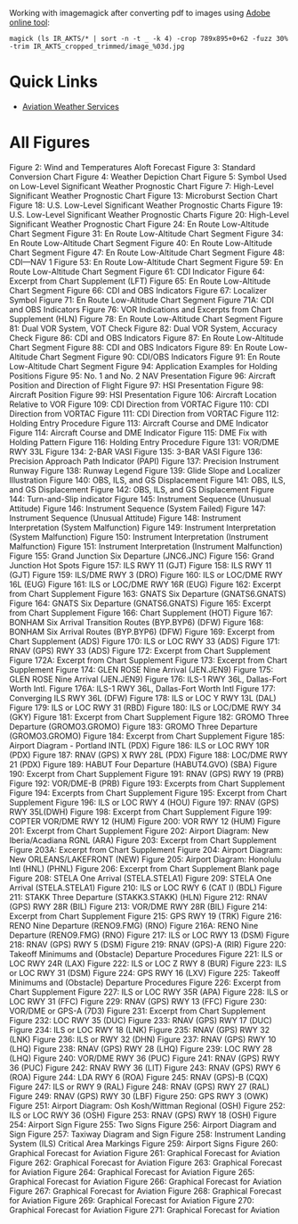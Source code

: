 Working with imagemagick after converting pdf to images using [Adobe online tool](https://www.adobe.com/acrobat/online/pdf-to-jpg.html): 
```      
magick (ls IR_AKTS/* | sort -n -t _ -k 4) -crop 789x895+0+62 -fuzz 30% -trim IR_AKTS_cropped_trimmed/image_%03d.jpg
```

# Quick Links
- [Aviation Weather Services](https://www.faa.gov/documentlibrary/media/advisory_circular/ac_00-45h.pdf)

# All Figures
Figure 2: Wind and Temperatures Aloft Forecast
Figure 3: Standard Conversion Chart
Figure 4: Weather Depiction Chart
Figure 5: Symbol Used on Low-Level Significant Weather Prognostic Chart
Figure 7: High-Level Significant Weather Prognostic Chart
Figure 13: Microburst Section Chart 
Figure 18: U.S. Low-Level Significant Weather Prognostic Charts 
Figure 19: U.S. Low-Level Significant Weather Prognostic Charts 
Figure 20: High-Level Significant Weather Prognostic Chart
Figure 24: En Route Low-Altitude Chart Segment
Figure 31: En Route Low-Altitude Chart Segment
Figure 34: En Route Low-Altitude Chart Segment
Figure 40: En Route Low-Altitude Chart Segment
Figure 47: En Route Low-Altitude Chart Segment
Figure 48: CDI—NAV 1 
Figure 53: En Route Low-Altitude Chart Segment
Figure 59: En Route Low-Altitude Chart Segment
Figure 61: CDI Indicator 
Figure 64: Excerpt from Chart Supplement (LFT)
Figure 65: En Route Low-Altitude Chart Segment
Figure 66: CDI and OBS Indicators
Figure 67: Localizer Symbol 
Figure 71: En Route Low-Altitude Chart Segment
Figure 71A: CDI and OBS Indicators
Figure 76: VOR Indications and Excerpts from Chart Supplement (HLN) 
Figure 78: En Route Low-Altitude Chart Segment
Figure 81: Dual VOR System, VOT Check
Figure 82: Dual VOR System, Accuracy Check 
Figure 86: CDI and OBS Indicators
Figure 87: En Route Low-Altitude Chart Segment
Figure 88: CDI and OBS Indicators
Figure 89: En Route Low-Altitude Chart Segment
Figure 90: CDI/OBS Indicators 
Figure 91: En Route Low-Altitude Chart Segment
Figure 94: Application Examples for Holding Positions 
Figure 95: No. 1 and No. 2 NAV Presentation
Figure 96: Aircraft Position and Direction of Flight
Figure 97: HSI Presentation
Figure 98: Aircraft Position 
Figure 99: HSI Presentation
Figure 106: Aircraft Location Relative to VOR 
Figure 109: CDI Direction from VORTAC 
Figure 110: CDI Direction from VORTAC 
Figure 111: CDI Direction from VORTAC 
Figure 112: Holding Entry Procedure 
Figure 113: Aircraft Course and DME Indicator 
Figure 114: Aircraft Course and DME Indicator 
Figure 115: DME Fix with Holding Pattern 
Figure 116: Holding Entry Procedure 
Figure 131: VOR/DME RWY 33L 
Figure 134: 2-BAR VASI 
Figure 135: 3-BAR VASI 
Figure 136: Precision Approach Path Indicator (PAPI) 
Figure 137: Precision Instrument Runway
Figure 138: Runway Legend
Figure 139: Glide Slope and Localizer Illustration 
Figure 140: OBS, ILS, and GS Displacement 
Figure 141: OBS, ILS, and GS Displacement 
Figure 142: OBS, ILS, and GS Displacement 
Figure 144: Turn-and-Slip indicator
Figure 145: Instrument Sequence (Unusual Attitude)
Figure 146: Instrument Sequence (System Failed)
Figure 147: Instrument Sequence (Unusual Attitude)
Figure 148: Instrument Interpretation (System Malfunction) 
Figure 149: Instrument Interpretation (System Malfunction) 
Figure 150: Instrument Interpretation (Instrument Malfunction)
Figure 151: Instrument Interpretation (Instrument Malfunction)
Figure 155: Grand Junction Six Departure (JNC6.JNC)
Figure 156: Grand Junction Hot Spots 
Figure 157: ILS RWY 11 (GJT) 
Figure 158: ILS RWY 11 (GJT) 
Figure 159: ILS/DME RWY 3 (DRO) 
Figure 160: ILS or LOC/DME RWY 16L (EUG) 
Figure 161: ILS or LOC/DME RWY 16R (EUG) 
Figure 162: Excerpt from Chart Supplement 
Figure 163: GNATS Six Departure (GNATS6.GNATS) 
Figure 164: GNATS Six Departure (GNATS6.GNATS) 
Figure 165: Excerpt from Chart Supplement 
Figure 166: Chart Supplement (HOT)
Figure 167: BONHAM Six Arrival Transition Routes (BYP.BYP6) (DFW) 
Figure 168: BONHAM Six Arrival Routes (BYP.BYP6) (DFW)
Figure 169: Excerpt from Chart Supplement (ADS) 
Figure 170: ILS or LOC RWY 33 (ADS) 
Figure 171: RNAV (GPS) RWY 33 (ADS) 
Figure 172: Excerpt from Chart Supplement 
Figure 172A: Excerpt from Chart Supplement
Figure 173: Excerpt from Chart Supplement 
Figure 174: GLEN ROSE Nine Arrival (JEN.JEN9)
Figure 175: GLEN ROSE Nine Arrival (JEN.JEN9)
Figure 176: ILS-1 RWY 36L, Dallas-Fort Worth Intl. 
Figure 176A: ILS-1 RWY 36L, Dallas-Fort Worth Intl
Figure 177: Converging ILS RWY 36L (DFW) 
Figure 178: ILS or LOC Y RWY 13L (DAL)
Figure 179: ILS or LOC RWY 31 (RBD)
Figure 180: ILS or LOC/DME RWY 34 (GKY) 
Figure 181: Excerpt from Chart Supplement 
Figure 182: GROMO Three Departure (GROMO3.GROMO) 
Figure 183: GROMO Three Departure (GROMO3.GROMO) 
Figure 184: Excerpt from Chart Supplement 
Figure 185: Airport Diagram - Portland INTL (PDX)
Figure 186: ILS or LOC RWY 10R (PDX) 
Figure 187: RNAV (GPS) X RWY 28L (PDX) 
Figure 188: LOC/DME RWY 21 (PDX) 
Figure 189: HABUT Four Departure (HABUT4.GVO) (SBA) 
Figure 190: Excerpt from Chart Supplement 
Figure 191: RNAV (GPS) RWY 19 (PRB) 
Figure 192: VOR/DME-B (PRB)
Figure 193: Excerpts from Chart Supplement
Figure 194: Excerpts from Chart Supplement
Figure 195: Excerpt from Chart Supplement 
Figure 196: ILS or LOC RWY 4 (HOU) 
Figure 197: RNAV (GPS) RWY 35L(DWH) 
Figure 198: Excerpt from Chart Supplement 
Figure 199: COPTER VOR/DME RWY 12 (HUM)
Figure 200: VOR RWY 12 (HUM)
Figure 201: Excerpt from Chart Supplement 
Figure 202: Airport Diagram: New Iberia/Acadiana RGNL (ARA) 
Figure 203: Excerpt from Chart Supplement 
Figure 203A: Excerpt from Chart Supplement
Figure 204: Airport Diagram: New ORLEANS/LAKEFRONT (NEW)
Figure 205: Airport Diagram: Honolulu Intl (HNL) (PHNL)
Figure 206: Excerpt from Chart Supplement 
Blank page
Figure 208: STELA One Arrival (STELA.STELA1) 
Figure 209: STELA One Arrival (STELA.STELA1) 
Figure 210: ILS or LOC RWY 6 (CAT I) (BDL)
Figure 211: STAKK Three Departure (STAKK3.STAKK) (HLN) 
Figure 212: RNAV (GPS) RWY 28R (BIL) 
Figure 213: VOR/DME RWY 28R (BIL)
Figure 214: Excerpt from Chart Supplement 
Figure 215: GPS RWY 19 (TRK)
Figure 216: RENO Nine Departure (RENO9.FMG) (RNO) 
Figure 216A: RENO Nine Departure (RENO9.FMG) (RNO)
Figure 217: ILS or LOC RWY 13 (DSM) 
Figure 218: RNAV (GPS) RWY 5 (DSM) 
Figure 219: RNAV (GPS)-A (RIR)
Figure 220: Takeoff Minimums and (Obstacle) Departure Procedures 
Figure 221: ILS or LOC RWY 24R (LAX) 
Figure 222: ILS or LOC Z RWY 8 (BUR)
Figure 223: ILS or LOC RWY 31 (DSM) 
Figure 224: GPS RWY 16 (LXV) 
Figure 225: Takeoff Minimums and (Obstacle) Departure Procedures 
Figure 226: Excerpt from Chart Supplement 
Figure 227: ILS or LOC RWY 35R (APA)
Figure 228: ILS or LOC RWY 31 (FFC) 
Figure 229: RNAV (GPS) RWY 13 (FFC)
Figure 230: VOR/DME or GPS-A (7D3) 
Figure 231: Excerpt from Chart Supplement 
Figure 232: LOC RWY 35 (DUC) 
Figure 233: RNAV (GPS) RWY 17 (DUC) 
Figure 234: ILS or LOC RWY 18 (LNK) 
Figure 235: RNAV (GPS) RWY 32 (LNK)
Figure 236: ILS or RWY 32 (DHN)
Figure 237: RNAV (GPS) RWY 10 (LHQ)
Figure 238: RNAV (GPS) RWY 28 (LHQ)
Figure 239: LOC RWY 28 (LHQ)
Figure 240: VOR/DME RWY 36 (PUC) 
Figure 241: RNAV (GPS) RWY 36 (PUC)
Figure 242: RNAV RWY 36 (LIT)
Figure 243: RNAV (GPS) RWY 6 (ROA)
Figure 244: LDA RWY 6 (ROA) 
Figure 245: RNAV (GPS)-B (CQX)
Figure 247: ILS or RWY 9 (RAL) 
Figure 248: RNAV (GPS) RWY 27 (RAL) 
Figure 249: RNAV (GPS) RWY 30 (LBF) 
Figure 250: GPS RWY 3 (OWK) 
Figure 251: Airport Diagram: Osh Kosh/Wittman Regional (OSH) 
Figure 252: ILS or LOC RWY 36 (OSH)
Figure 253: RNAV (GPS) RWY 18 (OSH)
Figure 254: Airport Sign 
Figure 255: Two Signs
Figure 256: Airport Diagram and Sign
Figure 257: Taxiway Diagram and Sign 
Figure 258: Instrument Landing System (ILS) Critical Area Markings
Figure 259: Airport Signs
Figure 260: Graphical Forecast for Aviation 
Figure 261: Graphical Forecast for Aviation 
Figure 262: Graphical Forecast for Aviation 
Figure 263: Graphical Forecast for Aviation 
Figure 264: Graphical Forecast for Aviation 
Figure 265: Graphical Forecast for Aviation 
Figure 266: Graphical Forecast for Aviation 
Figure 267: Graphical Forecast for Aviation 
Figure 268: Graphical Forecast for Aviation 
Figure 269: Graphical Forecast for Aviation 
Figure 270: Graphical Forecast for Aviation 
Figure 271: Graphical Forecast for Aviation 